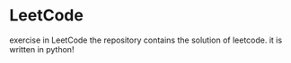 # LeetCode
exercise in LeetCode
the repository contains the solution of leetcode. it is written in python!
